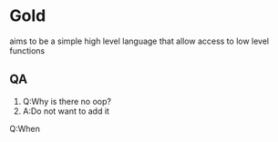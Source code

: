 # Gold
aims to be a simple high level language that allow access to low level functions
## QA
1. Q:Why is there no oop?
1. A:Do not want to add it

Q:When

